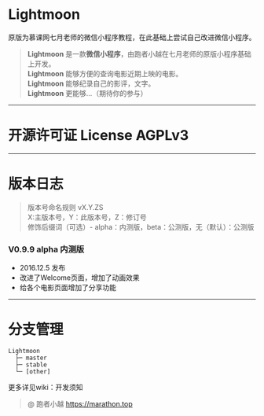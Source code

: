 # Lightmoon

原版为慕课网七月老师的微信小程序教程，在此基础上尝试自己改进微信小程序。

> **Lightmoon** 是一款**微信小程序**，由跑者小越在七月老师的原版小程序基础上开发。<br/>
> **Lightmoon** 能够方便的查询电影近期上映的电影。<br/>
> **Lightmoon** 能够纪录自己的影评，文字。<br/>
> **Lightmoon** 更能够...（期待你的参与）<br/>

***
# 开源许可证 License AGPLv3


***
# 版本日志

> 版本号命名规则 vX.Y.ZS<br/>
> X:主版本号，Y：此版本号，Z：修订号<br/>
>修饰后缀词（可选）- alpha：内测版，beta：公测版，无（默认）：公测版<br/>
### V0.9.9 alpha 内测版

- 2016.12.5 发布
- 改进了Welcome页面，增加了动画效果
- 给各个电影页面增加了分享功能

***
# 分支管理
```
Lightmoon
  ├─ master       
  ├─ stable       
  └─ [other] 
```
更多详见wiki：开发须知
> @ 跑者小越  https://marathon.top
